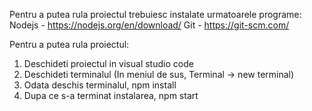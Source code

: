 Pentru a putea rula proiectul trebuiesc instalate urmatoarele programe:
Nodejs - https://nodejs.org/en/download/
Git - https://git-scm.com/

Pentru a putea rula proiectul:

1. Deschideti proiectul in visual studio code
2. Deschideti terminalul (In meniul de sus, Terminal -> new terminal)
3. Odata deschis terminalul, npm install
4. Dupa ce s-a terminat instalarea, npm start
